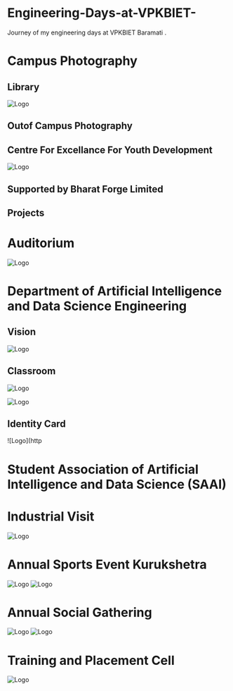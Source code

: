 
# Engineering-Days-at-VPKBIET-
Journey of my engineering days at VPKBIET Baramati .

#  Campus Photography

## Library

  ![Logo](https://github.com/yashraj9011/Engineering-Days-at-VPKBIET/blob/main/Images/1.jpeg)

## Outof Campus Photography



## Centre For Excellance For Youth Development 

  ![Logo](https://github.com/yashraj9011/Engineering-Days-at-VPKBIET/blob/main/Images/IMG20231027115326.jpg)

## Supported by Bharat Forge Limited

## Projects


# Auditorium 

   ![Logo](https://github.com/yashraj9011/Engineering-Days-at-VPKBIET/blob/main/Images/IMG20231016100706.jpg)
   
# Department of Artificial Intelligence and Data Science Engineering 

## Vision

  ![Logo](https://github.com/yashraj9011/Engineering-Days-at-VPKBIET/blob/main/Images/IMG20231011142010.jpg)
 
## Classroom
 ![Logo](https://github.com/yashraj9011/Engineering-Days-at-VPKBIET/blob/main/Images/IMG_20230920_143953.jpg)  
 
 ![Logo](https://github.com/yashraj9011/Engineering-Days-at-VPKBIET/blob/main/Images/IMG20231010162847.jpg)
## Identity Card
 ![Logo](http

# Student Association of Artificial Intelligence and Data Science (SAAI)

# Industrial Visit 
  ![Logo](https://github.com/yashraj9011/Engineering-Days-at-VPKBIET/blob/main/Images/Screenshot%202023-10-27%20161247.png)
# Annual Sports Event Kurukshetra
  ![Logo](https://github.com/yashraj9011/Engineering-Days-at-VPKBIET/blob/main/Images/IMG-20230503-WA0015.jpg)
  ![Logo](https://github.com/yashraj9011/Engineering-Days-at-VPKBIET/blob/main/Images/IMG-20230224-WA0014.jpg)
  
# Annual Social Gathering 
  ![Logo](https://github.com/yashraj9011/Engineering-Days-at-VPKBIET/blob/main/Images/IMG-20230508-WA0029.jpg)
  ![Logo](https://github.com/yashraj9011/Engineering-Days-at-VPKBIET/blob/main/Images/IMG-20230506-WA0007.jpg)
  
# Training and Placement Cell

  ![Logo](https://github.com/yashraj9011/Engineering-Days-at-VPKBIET/blob/main/Images/IMG20230807114451.jpg)



